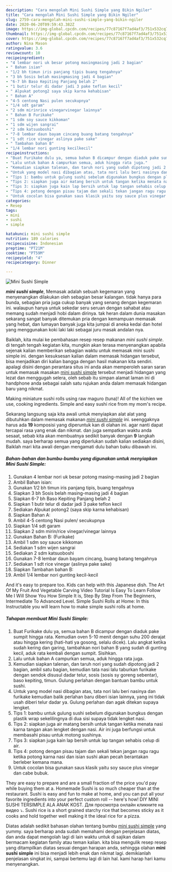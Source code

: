```yaml
---
description: "Cara mengolah Mini Sushi Simple yang Bikin Ngiler"
title: "Cara mengolah Mini Sushi Simple yang Bikin Ngiler"
slug: 2759-cara-mengolah-mini-sushi-simple-yang-bikin-ngiler
date: 2020-06-20T09:59:43.382Z
image: https://img-global.cpcdn.com/recipes/77c87167f7ad4af3/751x532cq70/mini-sushi-simple-foto-resep-utama.jpg
thumbnail: https://img-global.cpcdn.com/recipes/77c87167f7ad4af3/751x532cq70/mini-sushi-simple-foto-resep-utama.jpg
cover: https://img-global.cpcdn.com/recipes/77c87167f7ad4af3/751x532cq70/mini-sushi-simple-foto-resep-utama.jpg
author: Nina Mason
ratingvalue: 3.6
reviewcount: 10
recipeingredient:
- "4 lembar nori uk besar potong masingmasing jadi 2 bagian"
- " Bahan isian"
- "1/2 bh timun iris panjang tipis buang tengahnya"
- "3 bh Sosis belah masingmasing jadi 4 bagian"
- "6-7 bh Baso Kepiting Panjang belah 2"
- "1 butir telur di dadar jadi 3 pake teflon kecil"
- " Alpukat potong2 saya skip karna kehabisan"
- " Bahan A"
- "4-5 centong Nasi pulen secukupnya"
- "1/4 sdt garam"
- "2 sdm mirinrice vinegarvinegar lainnya"
- " Bahan B Furikake"
- "1 sdm soy sauce kikkoman"
- "1 sdm wijen sangrai"
- "2 sdm katsuoboshi"
- "7-8 lembar daun bayam cincang buang batang tengahnya"
- "1 sdt rice vinegar aslinya pake sake"
- " Tambahan bahan B"
- "1/4 lembar nori gunting kecilkecil"
recipeinstructions:
- "Buat Furikake dulu ya, semua bahan B dicampur dengan diaduk pake sumpit hingga rata. Kemudian oven 5-10 menit dengan suhu 200 derajat atau hingga kering (hati-hati ya gosong, selalu dicek). Lalu angkat ketika sudah kering dan garing, tambahkan nori bahan B yang sudah di gunting kecil, aduk rata kembali dengan sumpit. Sisihkan."
- "Lalu untuk bahan A campurkan semua, aduk hingga rata juga."
- "Kemudian siapkan talenan, dan taruh nori yang sudah dipotong jadi 2 bagian, ambil satu bagian, kemudian tata nasi lalu taburkan furikake dengan sendok disusul dadar telur, sosis (sosis sy goreng sebentar), baso kepiting, timun. Gulung perlahan dengan bantuan bambu untuk sushi."
- "Untuk yang model nasi dibagian atas, tata nori lalu beri nasinya dan furikake kemudian balik perlahan baru diberi isian lainnya, yang ini tidak usah diberi telur dadar ya. Gulung perlahan dan agak ditekan supaya lengket."
- "Tips 1: bambu untuk gulung sushi sebelum digunakan bungkus dengan plastik wrap sekelilingnya di dua sisi supaya tidak lengket nasi."
- "Tips 2: siapkan juga air matang bersih untuk tangan ketika menata nasi karna tangan akan lengket dengan nasi. Air ini juga berfungsi untuk membasahi pisau untuk motong sushinya."
- "Tips 3: siapkan juga kain lap bersih untuk lap tangan sehabis celup di air."
- "Tips 4: potong dengan pisau tajam dan sekali tekan jangan ragu ragu ketika potong karna nasi dan isian sushi akan pecah berantakan berleber kemana mana."
- "Untuk cocolan bisa gunakan saus klasik yaitu soy sauce plus vinegar dan cabe bubuk."
categories:
- Resep
tags:
- mini
- sushi
- simple

katakunci: mini sushi simple 
nutrition: 189 calories
recipecuisine: Indonesian
preptime: "PT21M"
cooktime: "PT59M"
recipeyield: "4"
recipecategory: Dinner

---
```



![Mini Sushi Simple](https://img-global.cpcdn.com/recipes/77c87167f7ad4af3/751x532cq70/mini-sushi-simple-foto-resep-utama.jpg)

<b><i>mini sushi simple</i></b>, Memasak adalah sebuah kegemaran yang menyenangkan dilakukan oleh sebagian besar kalangan. tidak hanya para bunda, sebagian pria juga cukup banyak yang senang dengan kegemaran ini. walaupun hanya untuk sekedar seru seruan dengan sahabat atau memang sudah menjadi hobi dalam dirinya. tak heran dalam dunia masakan sekarang sangat banyak ditemukan pria dengan kemampuan memasak yang hebat, dan lumayan banyak juga kita jumpai di aneka kedai dan hotel yang menggunakan koki laki laki sebagai juru masak andalan nya.

Baiklah, kita mulai ke pembahasan resep resep makanan <i>mini sushi simple</i>. di tengah tengah kegiatan kita, mungkin akan terasa menyenangkan apabila sejenak kalian memberikan sebagian waktu untuk memasak mini sushi simple ini. dengan kesuksesan kalian dalam memasak hidangan tersebut, bisa menjadikan diri kalian bangga dengan hasil makanan kita sendiri. apalagi disini dengan perantara situs ini anda akan memperoleh saran saran untuk memasak masakan <u>mini sushi simple</u> tersebut menjadi hidangan yang lezat dan menggugah selera, oleh sebab itu simpan alamat laman ini di handphone anda sebagai salah satu rujukan anda dalam memasak hidangan baru yang nikmat.

Making miniature sushi rolls using raw maguro (tuna)! All of the kichien we use, cooking ingredients. Simple and easy sushi rice from my mom&#39;s recipe.


Sekarang langsung saja kita awali untuk menyiapkan alat alat yang dibutuhkan dalam memasak makanan <u><i>mini sushi simple</i></u> ini. seenggaknya harus ada <b>19</b> komposisi yang diperuntuk kan di olahan ini. agar nanti dapat tercapai rasa yang enak dan nikmat. dan juga sempatkan waktu anda sesaat, sebab kita akan membuatnya sedikit banyak dengan <b>9</b> langkah mudah. saya berharap semua yang diperlukan sudah kalian sediakan disini, Baiklah mari kita awali dengan mengamati dulu bahan baku dibawah ini.

<!--inarticleads1-->

##### Bahan-bahan dan bumbu-bumbu yang digunakan untuk menyiapkan Mini Sushi Simple:

1. Gunakan 4 lembar nori uk besar potong masing-masing jadi 2 bagian
1. Ambil  Bahan isian:
1. Gunakan 1/2 bh timun iris panjang tipis, buang tengahnya
1. Siapkan 3 bh Sosis belah masing-masing jadi 4 bagian
1. Siapkan 6-7 bh Baso Kepiting Panjang belah 2
1. Siapkan 1 butir telur di dadar jadi 3 pake teflon kecil
1. Sediakan  Alpukat potong2 (saya skip karna kehabisan)
1. Siapkan  Bahan A:
1. Ambil 4-5 centong Nasi pulen/ secukupnya
1. Siapkan 1/4 sdt garam
1. Siapkan 2 sdm mirin/rice vinegar/vinegar lainnya
1. Gunakan  Bahan B: (Furikake)
1. Ambil 1 sdm soy sauce kikkoman
1. Sediakan 1 sdm wijen sangrai
1. Sediakan 2 sdm katsuoboshi
1. Gunakan 7-8 lembar daun bayam cincang, buang batang tengahnya
1. Sediakan 1 sdt rice vinegar (aslinya pake sake)
1. Siapkan  Tambahan bahan B:
1. Ambil 1/4 lembar nori gunting kecil-kecil


And it&#39;s easy to prepare too. Kids can help with this Japanese dish. The Art Of My Fruit And Vegetable Carving Video Tutorial Is Easy To Learn Follow Me I Will Show You How Simple It is, Step By Step From The Beginners, Intermediate To Advanced Level. Simple Sushi Rolls at Home: In this Instructable you will learn how to make simple sushi rolls at home. 

<!--inarticleads2-->

##### Tahapan membuat Mini Sushi Simple:

1. Buat Furikake dulu ya, semua bahan B dicampur dengan diaduk pake sumpit hingga rata. Kemudian oven 5-10 menit dengan suhu 200 derajat atau hingga kering (hati-hati ya gosong, selalu dicek). Lalu angkat ketika sudah kering dan garing, tambahkan nori bahan B yang sudah di gunting kecil, aduk rata kembali dengan sumpit. Sisihkan.
1. Lalu untuk bahan A campurkan semua, aduk hingga rata juga.
1. Kemudian siapkan talenan, dan taruh nori yang sudah dipotong jadi 2 bagian, ambil satu bagian, kemudian tata nasi lalu taburkan furikake dengan sendok disusul dadar telur, sosis (sosis sy goreng sebentar), baso kepiting, timun. Gulung perlahan dengan bantuan bambu untuk sushi.
1. Untuk yang model nasi dibagian atas, tata nori lalu beri nasinya dan furikake kemudian balik perlahan baru diberi isian lainnya, yang ini tidak usah diberi telur dadar ya. Gulung perlahan dan agak ditekan supaya lengket.
1. Tips 1: bambu untuk gulung sushi sebelum digunakan bungkus dengan plastik wrap sekelilingnya di dua sisi supaya tidak lengket nasi.
1. Tips 2: siapkan juga air matang bersih untuk tangan ketika menata nasi karna tangan akan lengket dengan nasi. Air ini juga berfungsi untuk membasahi pisau untuk motong sushinya.
1. Tips 3: siapkan juga kain lap bersih untuk lap tangan sehabis celup di air.
1. Tips 4: potong dengan pisau tajam dan sekali tekan jangan ragu ragu ketika potong karna nasi dan isian sushi akan pecah berantakan berleber kemana mana.
1. Untuk cocolan bisa gunakan saus klasik yaitu soy sauce plus vinegar dan cabe bubuk.


They are easy to prepare and are a small fraction of the price you&#39;d pay while buying them at a. Homemade Sushi is so much cheaper than at the restaurant. Sushi is easy and fun to make at home, and you can put all your favorite ingredients into your perfect custom roll -- here&#39;s how! DIY MINI SUSHI TERSIMPLE ALA ANAK KOST. Для просмотра онлайн кликните на видео ⤵. Sushi rice is a short grained starchy rice that becomes sticky as it cooks and hold together well making it the ideal rice for a pizza. 

Diatas adalah sedikit bahasan olahan tentang bumbu <u>mini sushi simple</u> yang yummy. saya berharap anda sudah memahami dengan penjelasan diatas, dan anda dapat mengolah lagi di lain waktu untuk di sajikan dalam bermacam kegiatan family atau teman kalian. kita bisa mengulik resep resep yang ditampilkan diatas sesuai dengan harapan anda, sehingga olahan <b>mini sushi simple</b> ini bisa menjadi lebih enak dan nikmat lagi. demikianlah penjelasan singkat ini, sampai bertemu lagi di lain hal. kami harap hari kamu menyenangkan.
